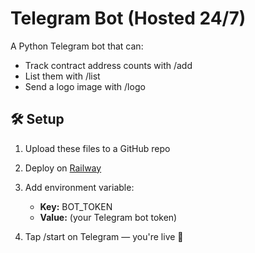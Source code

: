 
# Telegram Bot (Hosted 24/7)

A Python Telegram bot that can:
- Track contract address counts with /add
- List them with /list
- Send a logo image with /logo

## 🛠 Setup

1. Upload these files to a GitHub repo
2. Deploy on [Railway](https://railway.app)
3. Add environment variable:

   - **Key:** BOT_TOKEN  
   - **Value:** (your Telegram bot token)

4. Tap /start on Telegram — you're live 🎉
